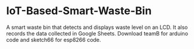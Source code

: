 # IoT-Based-Smart-Waste-Bin
A smart waste bin that detects and displays waste level on an LCD. It also records the data collected in Google Sheets.
Download teamB for arduino code and sketch66 for esp8266 code.
